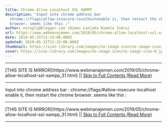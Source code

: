 ```yaml
---
title: Chrome Allow Localhost SSL XAMPP
description: "Input into chrome address bar
  chrome://flags/allow-insecure-localhostenable it, then restart the chrome
  browser. seems like this :"
author: noreply@blogger.com (Dimas Lanjaka Kumala Indra)
url: https://www.webmanajemen.com/2019/05/chrome-allow-localhost-ssl-xampp_31.html
date: 2019-05-31T11:33:00.000Z
updated: 2019-05-31T11:33:00.000Z
thumbnail: https://icon-library.com/images/no-image-icon/no-image-icon-0.jpg
cover: https://icon-library.com/images/no-image-icon/no-image-icon-0.jpg
---
```


<hr/> [THIS SITE IS MIRROR](https://www.webmanajemen.com/2019/05/chrome-allow-localhost-ssl-xampp_31.html) || <a href="https://www.webmanajemen.com/2019/05/chrome-allow-localhost-ssl-xampp_31.html" rel="follow" class="button" id="read-more">Skip to Full Contents (Read More)</a> <hr/> Input into chrome address bar :
chrome://flags/#allow-insecure-localhost
enable it, then restart the chrome browser. seems like this : <hr/> [THIS SITE IS MIRROR](https://www.webmanajemen.com/2019/05/chrome-allow-localhost-ssl-xampp_31.html) || <a href="https://www.webmanajemen.com/2019/05/chrome-allow-localhost-ssl-xampp_31.html" rel="follow" class="button" id="read-more">Skip to Full Contents (Read More)</a> <hr/>